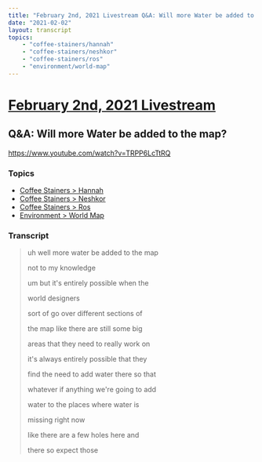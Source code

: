 ```yaml
---
title: "February 2nd, 2021 Livestream Q&A: Will more Water be added to the map?"
date: "2021-02-02"
layout: transcript
topics:
    - "coffee-stainers/hannah"
    - "coffee-stainers/neshkor"
    - "coffee-stainers/ros"
    - "environment/world-map"
---
```

# [February 2nd, 2021 Livestream](../2021-02-02.md)
## Q&A: Will more Water be added to the map?
https://www.youtube.com/watch?v=TRPP6LcTtRQ

### Topics
* [Coffee Stainers > Hannah](../topics/coffee-stainers/hannah.md)
* [Coffee Stainers > Neshkor](../topics/coffee-stainers/neshkor.md)
* [Coffee Stainers > Ros](../topics/coffee-stainers/ros.md)
* [Environment > World Map](../topics/environment/world-map.md)

### Transcript

> uh well more water be added to the map
>
> not to my knowledge
>
> um but it's entirely possible when the
>
> world designers
>
> sort of go over different sections of
>
> the map like there are still some big
>
> areas that they need to really work on
>
> it's always entirely possible that they
>
> find the need to add water there so that
>
> whatever if anything we're going to add
>
> water to the places where water is
>
> missing right now
>
> like there are a few holes here and
>
> there so expect those
>
